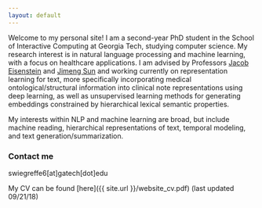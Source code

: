 ```yaml
---
layout: default
---
```


Welcome to my personal site! I am a second-year PhD student in the School of Interactive Computing at Georgia Tech, studying computer science. My research interest is in natural language processing and machine learning, with a focus on healthcare applications. I am advised by Professors [Jacob Eisenstein](https://www.cc.gatech.edu/~jeisenst/)
 and [Jimeng Sun](http://www.sunlab.org/) and working currently on representation learning for text, more specifically incorporating medical ontological/structural information into clinical note representations using deep learning, as well as unsupervised learning methods for generating embeddings constrained by hierarchical lexical semantic properties.
 
My interests within NLP and machine learning are broad, but include machine reading, hierarchical representations of text, temporal modeling, and text generation/summarization.

### Contact me

swiegreffe6[at]gatech[dot]edu

My CV can be found [here]({{ site.url }}/website_cv.pdf) (last updated 09/21/18)

